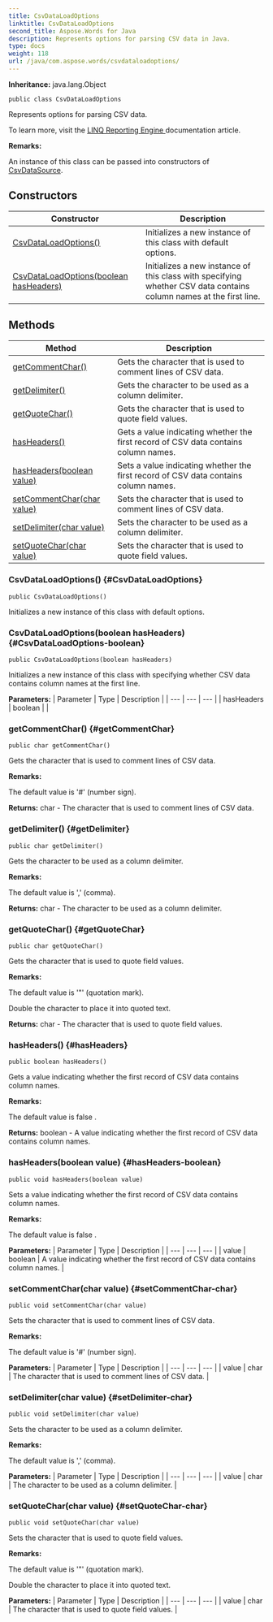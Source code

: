 ```yaml
---
title: CsvDataLoadOptions
linktitle: CsvDataLoadOptions
second_title: Aspose.Words for Java
description: Represents options for parsing CSV data in Java.
type: docs
weight: 118
url: /java/com.aspose.words/csvdataloadoptions/
---
```


**Inheritance:**
java.lang.Object
```
public class CsvDataLoadOptions
```

Represents options for parsing CSV data.

To learn more, visit the [ LINQ Reporting Engine ][LINQ Reporting Engine] documentation article.

 **Remarks:** 

An instance of this class can be passed into constructors of [CsvDataSource](../../com.aspose.words/csvdatasource/).


[LINQ Reporting Engine]: https://docs.aspose.com/words/java/linq-reporting-engine/
## Constructors

| Constructor | Description |
| --- | --- |
| [CsvDataLoadOptions()](#CsvDataLoadOptions) | Initializes a new instance of this class with default options. |
| [CsvDataLoadOptions(boolean hasHeaders)](#CsvDataLoadOptions-boolean) | Initializes a new instance of this class with specifying whether CSV data contains column names at the first line. |
## Methods

| Method | Description |
| --- | --- |
| [getCommentChar()](#getCommentChar) | Gets the character that is used to comment lines of CSV data. |
| [getDelimiter()](#getDelimiter) | Gets the character to be used as a column delimiter. |
| [getQuoteChar()](#getQuoteChar) | Gets the character that is used to quote field values. |
| [hasHeaders()](#hasHeaders) | Gets a value indicating whether the first record of CSV data contains column names. |
| [hasHeaders(boolean value)](#hasHeaders-boolean) | Sets a value indicating whether the first record of CSV data contains column names. |
| [setCommentChar(char value)](#setCommentChar-char) | Sets the character that is used to comment lines of CSV data. |
| [setDelimiter(char value)](#setDelimiter-char) | Sets the character to be used as a column delimiter. |
| [setQuoteChar(char value)](#setQuoteChar-char) | Sets the character that is used to quote field values. |
### CsvDataLoadOptions() {#CsvDataLoadOptions}
```
public CsvDataLoadOptions()
```


Initializes a new instance of this class with default options.

### CsvDataLoadOptions(boolean hasHeaders) {#CsvDataLoadOptions-boolean}
```
public CsvDataLoadOptions(boolean hasHeaders)
```


Initializes a new instance of this class with specifying whether CSV data contains column names at the first line.

**Parameters:**
| Parameter | Type | Description |
| --- | --- | --- |
| hasHeaders | boolean |  |

### getCommentChar() {#getCommentChar}
```
public char getCommentChar()
```


Gets the character that is used to comment lines of CSV data.

 **Remarks:** 

The default value is '\#' (number sign).

**Returns:**
char - The character that is used to comment lines of CSV data.
### getDelimiter() {#getDelimiter}
```
public char getDelimiter()
```


Gets the character to be used as a column delimiter.

 **Remarks:** 

The default value is ',' (comma).

**Returns:**
char - The character to be used as a column delimiter.
### getQuoteChar() {#getQuoteChar}
```
public char getQuoteChar()
```


Gets the character that is used to quote field values.

 **Remarks:** 

The default value is '"' (quotation mark).

Double the character to place it into quoted text.

**Returns:**
char - The character that is used to quote field values.
### hasHeaders() {#hasHeaders}
```
public boolean hasHeaders()
```


Gets a value indicating whether the first record of CSV data contains column names.

 **Remarks:** 

The default value is  false .

**Returns:**
boolean - A value indicating whether the first record of CSV data contains column names.
### hasHeaders(boolean value) {#hasHeaders-boolean}
```
public void hasHeaders(boolean value)
```


Sets a value indicating whether the first record of CSV data contains column names.

 **Remarks:** 

The default value is  false .

**Parameters:**
| Parameter | Type | Description |
| --- | --- | --- |
| value | boolean | A value indicating whether the first record of CSV data contains column names. |

### setCommentChar(char value) {#setCommentChar-char}
```
public void setCommentChar(char value)
```


Sets the character that is used to comment lines of CSV data.

 **Remarks:** 

The default value is '\#' (number sign).

**Parameters:**
| Parameter | Type | Description |
| --- | --- | --- |
| value | char | The character that is used to comment lines of CSV data. |

### setDelimiter(char value) {#setDelimiter-char}
```
public void setDelimiter(char value)
```


Sets the character to be used as a column delimiter.

 **Remarks:** 

The default value is ',' (comma).

**Parameters:**
| Parameter | Type | Description |
| --- | --- | --- |
| value | char | The character to be used as a column delimiter. |

### setQuoteChar(char value) {#setQuoteChar-char}
```
public void setQuoteChar(char value)
```


Sets the character that is used to quote field values.

 **Remarks:** 

The default value is '"' (quotation mark).

Double the character to place it into quoted text.

**Parameters:**
| Parameter | Type | Description |
| --- | --- | --- |
| value | char | The character that is used to quote field values. |

